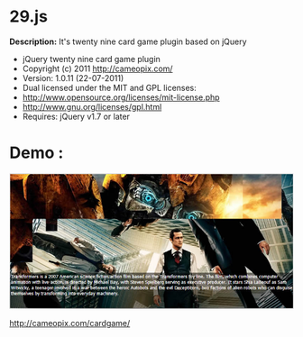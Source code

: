# 29.js


**Description:** It's twenty nine card game plugin based on jQuery

 * jQuery twenty nine card game plugin
 * Copyright (c) 2011 http://cameopix.com/
 * Version: 1.0.11 (22-07-2011)
 * Dual licensed under the MIT and GPL licenses:
 * http://www.opensource.org/licenses/mit-license.php
 * http://www.gnu.org/licenses/gpl.html
 * Requires: jQuery v1.7 or later
 
# Demo :

![alt tag](https://github.com/rakibulalam/transformer.js/blob/master/snapshot.jpg)

http://cameopix.com/cardgame/

